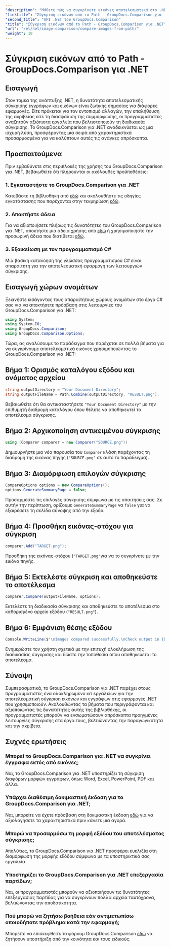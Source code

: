 ```yaml
---
"description": "Μάθετε πώς να συγκρίνετε εικόνες αποτελεσματικά στο .NET χρησιμοποιώντας τη βιβλιοθήκη GroupDocs.Comparison. Ακολουθήστε τον αναλυτικό οδηγό για απρόσκοπτη ενσωμάτωση."
"linktitle": "Σύγκριση εικόνων από το Path - GroupDocs.Comparison για .NET"
"second_title": "API .NET του GroupDocs.Comparison"
"title": "Σύγκριση εικόνων από το Path - GroupDocs.Comparison για .NET"
"url": "/el/net/image-comparison/compare-images-from-path/"
"weight": 10
---
```


# Σύγκριση εικόνων από το Path - GroupDocs.Comparison για .NET

## Εισαγωγή
Στον τομέα της ανάπτυξης .NET, η δυνατότητα αποτελεσματικής σύγκρισης εγγράφων και εικόνων είναι ζωτικής σημασίας για διάφορες εφαρμογές. Είτε πρόκειται για τον εντοπισμό αλλαγών, την επαλήθευση της ακρίβειας είτε τη διασφάλιση της συμμόρφωσης, οι προγραμματιστές αναζητούν αξιόπιστα εργαλεία που βελτιστοποιούν τη διαδικασία σύγκρισης. Το GroupDocs.Comparison για .NET αναδεικνύεται ως μια ισχυρή λύση, προσφέροντας μια σειρά από χαρακτηριστικά προσαρμοσμένα για να καλύπτουν αυτές τις ανάγκες απρόσκοπτα.
## Προαπαιτούμενα
Πριν εμβαθύνετε στις περιπλοκές της χρήσης του GroupDocs.Comparison για .NET, βεβαιωθείτε ότι πληρούνται οι ακόλουθες προϋποθέσεις:
### 1. Εγκαταστήστε το GroupDocs.Comparison για .NET
Κατεβάστε τη βιβλιοθήκη από [εδώ](https://releases.groupdocs.com/comparison/net/) και ακολουθήστε τις οδηγίες εγκατάστασης που παρέχονται στην τεκμηρίωση [εδώ](https://tutorials.groupdocs.com/comparison/net/).
### 2. Αποκτήστε άδεια
Για να αξιοποιήσετε πλήρως τις δυνατότητες του GroupDocs.Comparison για .NET, αποκτήστε μια άδεια χρήσης από [εδώ](https://purchase.groupdocs.com/buy) ή χρησιμοποιήστε την προσωρινή άδεια που διατίθεται [εδώ](https://purchase.groupdocs.com/temporary-license/).
### 3. Εξοικείωση με τον προγραμματισμό C#
Μια βασική κατανόηση της γλώσσας προγραμματισμού C# είναι απαραίτητη για την αποτελεσματική εφαρμογή των λειτουργιών σύγκρισης.

## Εισαγωγή χώρων ονομάτων
Ξεκινήστε εισάγοντας τους απαραίτητους χώρους ονομάτων στο έργο C# σας για να αποκτήσετε πρόσβαση στις λειτουργίες του GroupDocs.Comparison για .NET:
```csharp
using System;
using System.IO;
using GroupDocs.Comparison;
using GroupDocs.Comparison.Options;
```

Τώρα, ας αναλύσουμε το παράδειγμα που παρέχεται σε πολλά βήματα για να συγκρίνουμε αποτελεσματικά εικόνες χρησιμοποιώντας το GroupDocs.Comparison για .NET:
## Βήμα 1: Ορισμός καταλόγου εξόδου και ονόματος αρχείου
```csharp
string outputDirectory = "Your Document Directory";
string outputFileName = Path.Combine(outputDirectory, "RESULT.png");
```
Βεβαιωθείτε ότι θα αντικαταστήσετε `"Your Document Directory"` με την επιθυμητή διαδρομή καταλόγου όπου θέλετε να αποθηκευτεί το αποτέλεσμα σύγκρισης.
## Βήμα 2: Αρχικοποίηση αντικειμένου σύγκρισης
```csharp
using (Comparer comparer = new Comparer("SOURCE.png"))
```
Δημιουργήστε μια νέα παρουσία του `Comparer` κλάση παρέχοντας τη διαδρομή της εικόνας πηγής (`"SOURCE.png"` σε αυτό το παράδειγμα).
## Βήμα 3: Διαμόρφωση επιλογών σύγκρισης
```csharp
CompareOptions options = new CompareOptions();
options.GenerateSummaryPage = false;
```
Προσαρμόστε τις επιλογές σύγκρισης σύμφωνα με τις απαιτήσεις σας. Σε αυτήν την περίπτωση, ορίζουμε `GenerateSummaryPage` να `false` για να εξαιρέσετε τη σελίδα σύνοψης από την έξοδο.
## Βήμα 4: Προσθήκη εικόνας-στόχου για σύγκριση
```csharp
comparer.Add("TARGET.png");
```
Προσθήκη της εικόνας-στόχου (`"TARGET.png"`για να το συγκρίνετε με την εικόνα πηγής.
## Βήμα 5: Εκτελέστε σύγκριση και αποθηκεύστε το αποτέλεσμα
```csharp
comparer.Compare(outputFileName, options);
```
Εκτελέστε τη διαδικασία σύγκρισης και αποθηκεύστε το αποτέλεσμα στο καθορισμένο αρχείο εξόδου (`"RESULT.png"`).
## Βήμα 6: Εμφάνιση θέσης εξόδου
```csharp
Console.WriteLine($"\nImages compared successfully.\nCheck output in {Directory.GetCurrentDirectory()}.");
```
Ενημερώστε τον χρήστη σχετικά με την επιτυχή ολοκλήρωση της διαδικασίας σύγκρισης και δώστε την τοποθεσία όπου αποθηκεύεται το αποτέλεσμα.

## Σύναψη
Συμπερασματικά, το GroupDocs.Comparison για .NET παρέχει στους προγραμματιστές ένα ολοκληρωμένο κιτ εργαλείων για την αποτελεσματική σύγκριση εικόνων και εγγράφων στις εφαρμογές .NET που χρησιμοποιούν. Ακολουθώντας τα βήματα που περιγράφονται και αξιοποιώντας τις δυνατότητες αυτής της βιβλιοθήκης, οι προγραμματιστές μπορούν να ενσωματώσουν απρόσκοπτα προηγμένες λειτουργίες σύγκρισης στα έργα τους, βελτιώνοντας την παραγωγικότητα και την ακρίβεια.
## Συχνές ερωτήσεις
### Μπορεί το GroupDocs.Comparison για .NET να συγκρίνει έγγραφα εκτός από εικόνες;
Ναι, το GroupDocs.Comparison για .NET υποστηρίζει τη σύγκριση διαφόρων μορφών εγγράφων, όπως Word, Excel, PowerPoint, PDF και άλλα.
### Υπάρχει διαθέσιμη δοκιμαστική έκδοση για το GroupDocs.Comparison για .NET;
Ναι, μπορείτε να έχετε πρόσβαση στη δοκιμαστική έκδοση [εδώ](https://releases.groupdocs.com/) για να αξιολογήσετε τα χαρακτηριστικά πριν κάνετε μια αγορά.
### Μπορώ να προσαρμόσω τη μορφή εξόδου του αποτελέσματος σύγκρισης;
Απολύτως, το GroupDocs.Comparison για .NET προσφέρει ευελιξία στη διαμόρφωση της μορφής εξόδου σύμφωνα με τα υποστηρικτικά σας εργαλεία.
### Υποστηρίζει το GroupDocs.Comparison για .NET επεξεργασία παρτίδων;
Ναι, οι προγραμματιστές μπορούν να αξιοποιήσουν τις δυνατότητες επεξεργασίας παρτίδας για να συγκρίνουν πολλά αρχεία ταυτόχρονα, βελτιώνοντας την αποδοτικότητα.
### Πού μπορώ να ζητήσω βοήθεια εάν αντιμετωπίσω οποιοδήποτε πρόβλημα κατά την εφαρμογή;
Μπορείτε να επισκεφθείτε το φόρουμ GroupDocs.Comparison [εδώ](https://forum.groupdocs.com/c/comparison/12) να ζητήσουν υποστήριξη από την κοινότητα και τους ειδικούς.